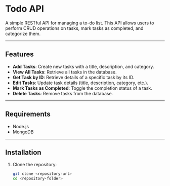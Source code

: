 # Todo API

A simple RESTful API for managing a to-do list. This API allows users to perform CRUD operations on tasks, mark tasks as completed, and categorize them.

---

## Features
- **Add Tasks**: Create new tasks with a title, description, and category.
- **View All Tasks**: Retrieve all tasks in the database.
- **Get Task by ID**: Retrieve details of a specific task by its ID.
- **Edit Tasks**: Update task details (title, description, category, etc.).
- **Mark Tasks as Completed**: Toggle the completion status of a task.
- **Delete Tasks**: Remove tasks from the database.

---

## Requirements
- Node.js
- MongoDB

---

## Installation

1. Clone the repository:
   ```bash
   git clone <repository-url>
   cd <repository-folder>
